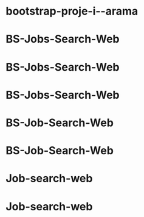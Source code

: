 # bootstrap-proje-i--arama
# BS-Jobs-Search-Web
# BS-Jobs-Search-Web
# BS-Jobs-Search-Web
# BS-Job-Search-Web
# BS-Job-Search-Web
# Job-search-web
# Job-search-web
